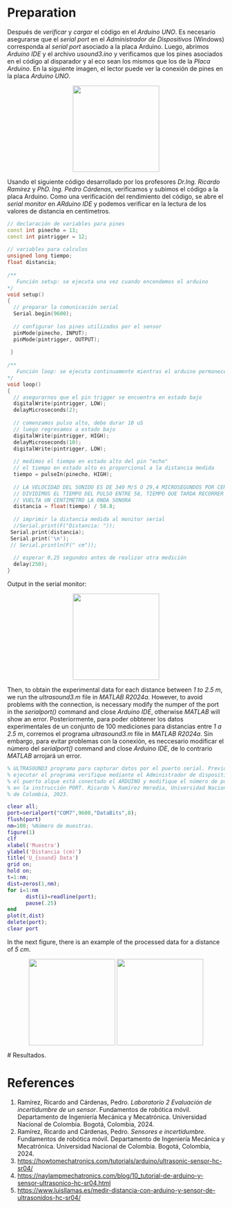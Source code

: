 # Preparation
Después de *verificar* y *cargar* el código en el *Arduino UNO*. Es necesario asegurarse que el *serial port* en el *Administrador de Dispositivos* (Windows) corresponda al *serial port* asociado a la placa Arduino. Luego, abrimos *Arduino IDE* y el archivo *usound3.ino* y verificamos que los pines asociados en el código al disparador y al eco sean los mismos que los de la *Placa Arduino*. En la siguiente imagen, el lector puede ver la conexión de pines en la placa *Arduino UNO*.

<p align="center">
  <img align="center" height="200" src="https://github.com/mobile-robotics-unal/Sensors-and-uncertainty/assets/161974694/8d69556e-cf93-4ae9-81aa-564f9e70dbac">
<p/>

Usando el siguiente código desarrollado por los profesores *Dr.Ing. Ricardo Ramírez* y *PhD. Ing. Pedro Cárdenas*, verificamos y subimos el código a la placa Arduino. Como una verificación del rendimiento del código, se abre el *serial monitor* en *ARduino IDE* y podemos verificar en la lectura de los valores de distancia en centímetros.
```c++
// declaración de variables para pines
const int pinecho = 11;
const int pintrigger = 12;
 
// variables para calculos
unsigned long tiempo;
float distancia;
 
/**
   Función setup: se ejecuta una vez cuando encendemos el arduino
*/
void setup()
{
  // preparar la comunicación serial
  Serial.begin(9600);
 
  // configurar los pines utilizados por el sensor
  pinMode(pinecho, INPUT);
  pinMode(pintrigger, OUTPUT);
 
 }
 
/**
   Función loop: se ejecuta continuamente mientras el arduino permanece encendido
*/
void loop()
{
  // asegurarnos que el pin trigger se encuentra en estado bajo
  digitalWrite(pintrigger, LOW);
  delayMicroseconds(2);
 
  // comenzamos pulso alto, debe durar 10 uS
  // luego regresamos a estado bajo
  digitalWrite(pintrigger, HIGH);
  delayMicroseconds(10);
  digitalWrite(pintrigger, LOW);
 
  // medimos el tiempo en estado alto del pin "echo"
  // el tiempo en estado alto es proporcional a la distancia medida
  tiempo = pulseIn(pinecho, HIGH);
 
  // LA VELOCIDAD DEL SONIDO ES DE 340 M/S O 29,4 MICROSEGUNDOS POR CENTIMETRO
  // DIVIDIMOS EL TIEMPO DEL PULSO ENTRE 58, TIEMPO QUE TARDA RECORRER IDA Y
  // VUELTA UN CENTIMETRO LA ONDA SONORA
  distancia = float(tiempo) / 58.8;
 
  // imprimir la distancia medida al monitor serial
  //Serial.print(F("Distancia: "));
 Serial.print(distancia);
 Serial.print('\n');
 // Serial.println(F(" cm"));
 
  // esperar 0,25 segundos antes de realizar otra medición
  delay(250);
}
```
Output in the serial monitor:
<p align="center">
  <img align="center" height="200" src="https://github.com/mobile-robotics-unal/Sensors-and-uncertainty/assets/161974694/78bee725-33b4-4578-ad09-988821918a82">
<p/>

Then, to obtain the experimental data for each distance between *1 to 2.5 m*, we run the *ultrasound3.m* file in *MATLAB R2024a*. However, to avoid problems with the connection, is necessary modify the numper of the port in the *serialport()* command and close *Arduino IDE*, otherwise *MATLAB* will show an error.
Posteriormente, para poder obbtener los datos experimentales de un conjunto de 100 mediciones para distancias entre *1 a 2.5 m*, corremos el programa *ultrasound3.m* file in *MATLAB R2024a*. Sin embargo, para evitar problemas con la conexión, es neccesario modificar el número del *serialport()* command and close *Arduino IDE*, de lo contrario *MATLAB* arrojará un error.
```matlab
% ULTRASOUND3 programa para capturar datos por el puerto serial. Previo a
% ejecutar el programa verifique mediante el Administrador de dispositivos
% el puerto alque está conectado el ARDUINO y modifique el número de puerto 
% en la instrucción PORT. Ricardo % Ramírez Heredia, Universidad Nacional 
% de Colombia, 2023. 

clear all;
port=serialport("COM7",9600,"DataBits",8);
flush(port)
nm=100; %Número de muestras.
figure(1)
clf
xlabel('Muestra')
ylabel('Distancia (cm)')
title('U_{sound} Data')
grid on;
hold on;
t=1:nm;
dist=zeros(1,nm);
for i=1:nm
      dist(i)=readline(port); 
      pause(.25)
end
plot(t,dist)
delete(port);
clear port
```
In the next figure, there is an example of the processed data for a distance of *5 cm*. 
<p align="center">
  <img align="center" height="200" src="https://github.com/mobile-robotics-unal/Sensors-and-uncertainty/assets/161974694/ae1908d0-491c-4921-9dab-d32a32dd899e">
  <img align="center" height="200" src="https://github.com/mobile-robotics-unal/Sensors-and-uncertainty/assets/161974694/391b45c4-43d4-4867-8c34-0dcccd1861a9">
<p/>
# Resultados.

# References
1. Ramírez, Ricardo and Cárdenas, Pedro. _Laboratorio 2 Evaluación de incertidumbre de un sensor_. Fundamentos de robótica móvil. Departamento de Ingeniería Mecánica y Mecatrónica. Universidad Nacional de Colombia. Bogotá, Colombia, 2024.
2. Ramírez, Ricardo and Cárdenas, Pedro. _Sensores e incertidumbre_. Fundamentos de robótica móvil. Departamento de Ingeniería Mecánica y Mecatrónica. Universidad Nacional de Colombia. Bogotá, Colombia, 2024.
3. https://howtomechatronics.com/tutorials/arduino/ultrasonic-sensor-hc-sr04/
4. https://naylampmechatronics.com/blog/10_tutorial-de-arduino-y-sensor-ultrasonico-hc-sr04.html
5. https://www.luisllamas.es/medir-distancia-con-arduino-y-sensor-de-ultrasonidos-hc-sr04/
